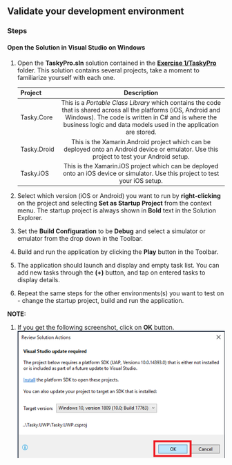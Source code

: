 ## Validate your development environment
### Steps
#### Open the Solution in Visual Studio on Windows
1. Open the **TaskyPro.sln** solution contained in the **[Exercise 1/TaskyPro](https://github.com/ceteongvanness/SP_XamarinWorkshop/tree/master/Exercise%201/TaskyPro)** folder. This solution contains several projects, take a moment to familiarize yourself with each one.

	| Project     | Description          | 
	| ------------|:-------------:|
	| Tasky.Core  | This is a *Portable Class Library* which contains the code that is shared across all the platforms (iOS, Android and Windows). The code is written in C# and is where the business logic and data models used in the application are stored. |
	| Tasky.Droid | This is the Xamarin.Android project which can be deployed onto an Android device or emulator. Use this project to test your Android setup.      |
	| Tasky.iOS   | This is the Xamarin.iOS project which can be deployed onto an iOS device or simulator. Use this project to test your iOS setup.     |
 2. Select which version (iOS or Android) you want to run by **right-clicking** on the project and selecting **Set as Startup Project**  from the context menu. The startup project is always shown in **Bold** text in the Solution Explorer.
 3. Set the **Build Configuration** to be **Debug** and select a simulator or emulator from the drop down in the Toolbar.
 4. Build and run the application by clicking the **Play** button in the Toolbar.
 5. The application should launch and display and empty task list. You can add new tasks through the **(+)** button, and tap on entered tasks to display details.
 6. Repeat the same steps for the other environments(s) you want to test on -  change the startup project, build and run the application.

**NOTE:**

1. If you get the following screenshot, click on **OK** button.
![](https://github.com/ceteongvanness/SP_XamarinWorkshop/blob/master/Images/A6.png)



